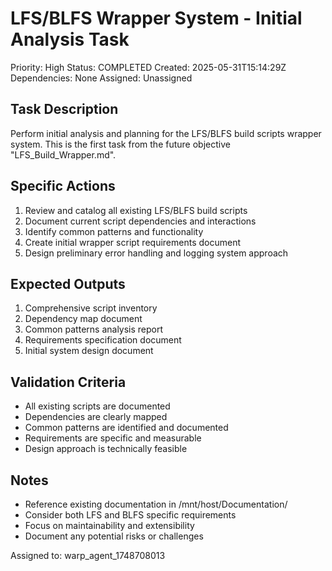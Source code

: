 # LFS/BLFS Wrapper System - Initial Analysis Task
Priority: High
Status: COMPLETED
Created: 2025-05-31T15:14:29Z
Dependencies: None
Assigned: Unassigned

## Task Description
Perform initial analysis and planning for the LFS/BLFS build scripts wrapper system. This is the first task from the future objective "LFS_Build_Wrapper.md".

## Specific Actions
1. Review and catalog all existing LFS/BLFS build scripts
2. Document current script dependencies and interactions
3. Identify common patterns and functionality
4. Create initial wrapper script requirements document
5. Design preliminary error handling and logging system approach

## Expected Outputs
1. Comprehensive script inventory
2. Dependency map document
3. Common patterns analysis report
4. Requirements specification document
5. Initial system design document

## Validation Criteria
- All existing scripts are documented
- Dependencies are clearly mapped
- Common patterns are identified and documented
- Requirements are specific and measurable
- Design approach is technically feasible

## Notes
- Reference existing documentation in /mnt/host/Documentation/
- Consider both LFS and BLFS specific requirements
- Focus on maintainability and extensibility
- Document any potential risks or challenges

Assigned to: warp_agent_1748708013
